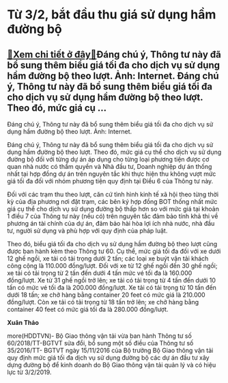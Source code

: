 Từ 3/2, bắt đầu thu giá sử dụng hầm đường bộ
============================================

[:gift:Xem chi tiết ở đây:gift:](https://hddtvn.com/tu-3-2-bat-dau-thu-gia-su-dung-ham-duong-bo/)Đáng chú ý, Thông tư này đã bổ sung thêm biểu giá tối đa cho dịch vụ sử dụng hầm đường bộ theo lượt. Ảnh: Internet. Đáng chú ý, Thông tư này đã bổ sung thêm biểu giá tối đa cho dịch vụ sử dụng hầm đường bộ theo lượt. Theo đó, mức giá cụ …
----------------------------------------------------------------------------------------------------------------------------------------------------------------------------------------------------------------------------------------------







 






 Đáng chú ý, Thông tư này đã bổ sung thêm biểu giá tối đa cho dịch vụ sử dụng hầm đường bộ theo lượt. Ảnh: Internet. 


Đáng chú ý, Thông tư này đã bổ sung thêm biểu giá tối đa cho dịch vụ sử dụng hầm đường bộ theo lượt. Theo đó, mức giá cụ thể cho dịch vụ sử dụng đường bộ đối với từng dự án áp dụng cho từng loại phương tiện được cơ quan nhà nước có thẩm quyền và Nhà đầu tư, Doanh nghiệp dự án thống nhất tại hợp đồng dự án trên nguyên tắc khi thực hiện thu không vượt mức giá tối đa đối với nhóm phương tiện quy định tại Điều 6 của Thông tư này.


 Đối với các trạm thu theo lượt, căn cứ tình hình kinh tế xã hội theo từng thời kỳ của địa phương nơi đặt trạm, các bên ký hợp đồng BOT thống nhất mức giá cụ thể cho dịch vụ sử dụng đường bộ thấp hơn so với mức giá tại khoản 1 điều 7 của Thông tư này (nếu có) trên nguyên tắc đảm bảo tính khả thi về phương án tài chính của dự án, đảm bảo hài hòa lợi ích nhà nước, nhà đầu tư, người sử dụng và phù hợp với quy định của pháp luật.


 Theo đó, biểu giá tối đa cho dịch vụ sử dụng hầm đường bộ theo lượt cũng được ban hành kèm theo Thông tư 60. Cụ thể, mức giá tối đa đối với xe dưới 12 ghế ngồi, xe tải có tải trọng dưới 2 tấn; các loại xe buýt vận tải khách công cộng là 110.000 đồng/lượt. Đối với xe từ 12 ghế ngồi đến 30 ghế ngồi; xe tải có tải trọng từ 2 tấn đến dưới 4 tấn mức vé tối đa là 160.000 đồng/lượt. Xe từ 31 ghế ngồi trở lên; xe tải có tải trọng từ 4 tấn đến dưới 10 tấn có mức vé tối đa là 200.000 đồng/lượt. Xe tải có tải trọng từ 10 tấn đến dưới 18 tấn; xe chở hàng bằng container 20 feet có mức giá là 210.000 đồng/lượt. Còn xe tải có tải trọng từ 18 tấn trở lên; xe chở hàng bằng container 40 feet có mức giá tối đa là 280.000 đồng/lượt. 






**Xuân Thảo**



more(HDDTVN)- Bộ Giao thông vận tải vừa ban hành Thông tư số 60/2018/TT-BGTVT sửa đổi, bổ sung một số điều của Thông tư số 35/2016/TT- BGTVT ngày 15/11/2016 của Bộ trưởng Bộ Giao thông vận tải quy định mức giá tối đa dịch vụ sử dụng đường bộ các dự án đầu tư xây dựng đường bộ để kinh doanh do Bộ Giao thông vận tải quản lý và có hiệu lực từ 3/2/2019.

